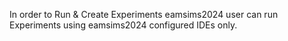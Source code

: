 In order to Run & Create Experiments eamsims2024 user can run Experiments using eamsims2024 configured IDEs only. 
